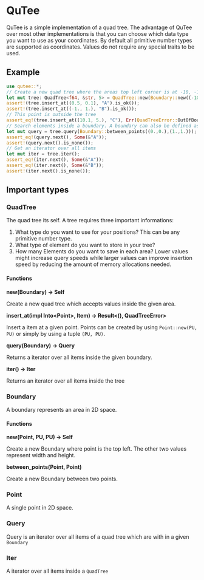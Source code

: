 # QuTee

QuTee is a simple implementation of a quad tree.
The advantage of QuTee over most other implementations is 
that you can choose which data type you want to use as your coordinates.
By default all primitive number types are supported as coordinates. 
Values do not require any special traits to be used.

## Example
```rust
use qutee::*;
// Create a new quad tree where the areas top left corner is at -10, -10 and with a width and height of 20.
let mut tree: QuadTree<f64, &str, 5> = QuadTree::new(Boundary::new((-10., -10.), 20., 20.));
assert!(tree.insert_at((0.5, 0.1), "A").is_ok());
assert!(tree.insert_at((-1., 1.), "B").is_ok());
// This point is outside the tree
assert_eq!(tree.insert_at((10.1, 5.), "C"), Err(QuadTreeError::OutOfBounds));
// Search elements inside a boundary. A boundary can also be defined as an area between two points.
let mut query = tree.query(Boundary::between_points((0.,0.),(1.,1.)));
assert_eq!(query.next(), Some(&"A"));
assert!(query.next().is_none());
// Get an iterator over all items
let mut iter = tree.iter();
assert_eq!(iter.next(), Some(&"A"));
assert_eq!(iter.next(), Some(&"B"));
assert!(iter.next().is_none());
```

## Important types
### QuadTree
The quad tree its self. A tree requires three important informations:
1. What type do you want to use for your positions? This can be any primitive number type.
2. What type of element do you want to store in your tree?
3. How many Elements do you want to save in each area? Lower values might 
increase query speeds while larger values can improve insertion speed by reducing the amount of memory allocations needed.

#### Functions
<b>new(Boundary) -> Self</b>

Create a new quad tree which accepts values inside the given area.

<b>insert_at(impl Into&lt;Point&gt;, Item) -> Result<(), QuadTreeError></b>

Insert a item at a given point. Points can be created by using `Point::new(PU, PU)` or simply by using a tuple `(PU, PU)`.

<b>query(Boundary) -> Query</b>

Returns a iterator over all items inside the given boundary.

<b>iter() -> Iter</b>

Returns an iterator over all items inside the tree

### Boundary
A boundary represents an area in 2D space.

#### Functions
<b>new(Point, PU, PU) -> Self</b>

Create a new Boundary where point is the top left. The other two values represent width and height.

<b>between_points(Point, Point)</b>

Create a new Boundary between two points.

### Point
A single point in 2D space.

### Query
Query is an iterator over all items of a quad tree which are with in a given `Boundary`

### Iter
A iterator over all items inside a `QuadTree`
